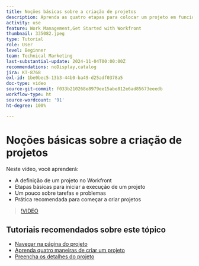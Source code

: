 ```yaml
---
title: Noções básicas sobre a criação de projetos
description: Aprenda as quatro etapas para colocar um projeto em funcionamento, a definição de um projeto e as três formas mais comuns de se criar um projeto.
activity: use
feature: Work Management,Get Started with Workfront
thumbnail: 335082.jpeg
type: Tutorial
role: User
level: Beginner
team: Technical Marketing
last-substantial-update: 2024-11-04T00:00:00Z
recommendations: noDisplay,catalog
jira: KT-8768
exl-id: 1be0bec5-13b3-44b0-ba49-d25adf0378a5
doc-type: video
source-git-commit: f033b210268e8979ee15abe812e6ad85673eeedb
workflow-type: ht
source-wordcount: '91'
ht-degree: 100%

---
```


# Noções básicas sobre a criação de projetos

Neste vídeo, você aprenderá:

* A definição de um projeto no Workfront
* Etapas básicas para iniciar a execução de um projeto
* Um pouco sobre tarefas e problemas
* Prática recomendada para começar a criar projetos

>[!VIDEO](https://video.tv.adobe.com/v/335082/?quality=12&learn=on)

## Tutoriais recomendados sobre este tópico

* [Navegar na página do projeto](/help/manage-work/projects/navigate-the-project-page.md)
* [Aprenda quatro maneiras de criar um projeto](/help/manage-work/projects/understand-other-ways-to-create-projects.md)
* [Preencha os detalhes do projeto](/help/manage-work/projects/fill-in-the-project-details.md)

